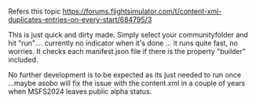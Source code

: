 Refers this topic  https://forums.flightsimulator.com/t/content-xml-duplicates-entries-on-every-start/684795/3

This is just quick and dirty made.
Simply select your communityfolder and hit "run".... currently no indicator when it's done ... it runs quite fast, no worries.
It checks each manifest.json file if there is the property "builder" included.

No further development is to be expected as its just needed to run once ...maybe asobo will fix the issue with the content.xml in a couple of years when MSFS2024 leaves public alpha status.
